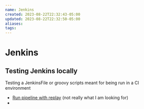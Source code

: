 ```yaml
---
name: Jenkins
created: 2023-08-22T22:32:43-05:00
updated: 2023-08-22T22:32:50-05:00
aliases: 
tags: 
---
```

# Jenkins

## Testing Jenkins locally

Testing a JenkinsFile or groovy scripts meant for being run in a CI environment

- [Run pipeline with replay](https://stackoverflow.com/questions/36309063/how-can-i-test-a-change-made-to-jenkinsfile-locally) (not really what I am looking for)
- 

